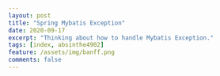 ```yaml
---
layout: post 
title: "Spring Mybatis Exception"
date: 2020-09-17
excerpt: "Thinking about how to handle Mybatis Exception."
tags: [index, absinthe4902]
feature: /assets/img/banff.png
comments: false
---
```

